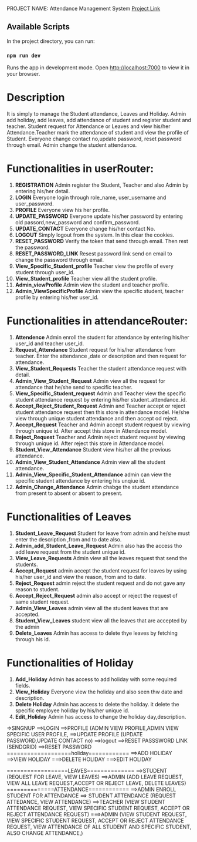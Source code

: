 PROJECT NAME: Attendance Management System
[Project Link](https://www.freeprojectz.com/uml-diagram/attendance-management-system-uml-diagram)

## Available Scripts
In the project directory, you can run:
### `npm run dev`
Runs the app in development mode.
Open [http://localhost:7000](http://localhost:7000) to view it in your browser.

# Description
It is simply to manage the Student attendance, Leaves and Holiday. Admin add holiday, add leaves, add attendance of student and register student and teacher. Student request for Attendance or Leaves and view his/her Attendance.Teacher mark the attendance of student and view the profile of Student. Everyone change contact no,update password, reset password through email. Admin change the student attendance.  

# Functionalities in userRouter:

1. **REGISTRATION**
    Admin register the Student, Teacher and also Admin by entering his/her detail.
2. **LOGIN**
    Everyone login through role_name, user_username and user_password.
3. **PROFILE**
    Everyone view his her profile.
4. **UPDATE_PASSWORD**
    Everyone update his/her password by entering old passord,new_password and confirm_password.
5. **UPDATE_CONTACT**
    Everyone change his/her contact No.
6. **LOGOUT**
    Simply logout from the system. In this clear the cookies.
7. **RESET_PASSWORD**
    Verify the token that send through email. Then rest the password.
8. **RESET_PASSWORD_LINK**
    Resest password link send on email to change the password through email.
9. **View_Specific_Student_profile**
    Teacher view the profile of every student through user_id.
10. **View_Student_profile**
    Teacher view all the student profile.
11. **Admin_viewProfile**
    Admin view the student and teacher profile.
12. **Admin_ViewSpecificProfile**
    Admin view the specific student, teacher profile by entering his/her user_id.

# Functionalities in attendanceRouter:

1. **Attendence**
    Admin enroll the student for attendance by entering his/her user_id and teacher user_id.
2. **Request_Attendance**
    Student request for his/her attendance from teacher. Enter the attendance ,date or description and then request for attendance.
3.  **View_Student_Requests**
    Teacher the student attendance request with detail.
4. **Admin_View_Student_Request**
    Admin view all the request for attendance that he/she send to specific teacher.
5. **View_Specific_Student_request**
    Admin and Teacher view the specific student attendance request by entering his/her student_attendance_id.
6. **Accept_Reject_Student_Request**
    Admin and Teacher accept or reject student attendance request then this store in attendance model. He/she view through unique student attendance and then accept od reject.
7. **Accept_Request**
    Teacher and Admin accept student request by viewing through unique id. After accept this store in Attendance model.
8. **Reject_Request**
    Teacher and Admin reject student request by viewing through unique id. After reject this store in Attendance model.
9. **Student_View_Attendance**
    Student view his/her all the previous attendance.
10. **Admin_View_Student_Attendance**
    Admin view all the student attendance.
11. **Admin_View_Specific_Student_Attendance**
    admin can view the specific student attendance by entering his unqiue id.
12. **Admin_Change_Attendance**
    Admin chabge the student attendance from present to absent or absent to present.

# Functionalities of Leaves

1. **Student_Leave_Request**
    Student for leave from admin and he/she must enter the description ,from and to date also.
2. **Admin_add_Student_Leave_Request**
    Admin also has the access tho add leave request from the student unique id.
3. **View_Leave_Requests**
    Admin view all the leaves request that send the students.
4. **Accept_Request**
    admin accept the student request for leaves by using his/her user_id and view the reason, from and to date.
5. **Reject_Request**
    admin reject the student request and do not gave any reason to student.
6. **Accept_Reject_Request**
    admin also accept or reject the request of same student request.
7. **Admin_View_Leaves**
    admin view all the student leaves that are accepted.
8. **Student_View_Leaves**
    student view all the leaves that are accepted by the admin
9. **Delete_Leaves**
    Admin has access to delete thye leaves by fetching through his id.

# Functionalities of Holiday

1. **Add_Holiday**
    Admin has access to add holiday with some required fields.
2. **View_Holiday**
    Everyone view the holiday and also seen thw date and description.
3. **Delete Holiday**
    Admin has access to delete the holiday. it delete the specific employee holiday by his/her unique id.
4. **Edit_Holiday**
    Admin has access to change the holiday day,description.





=>SINGNUP
==>LOGIN
==>PROFILE (ADMIN VIEW PROFILE,ADMIN VIEW SPECIFIC USER PROFILE,
==>UPDATE PROFILE (UPDATE PASSWORD,UPDATE CONTACT no)
==>logout
==>RESET PASSSWORD LINK (SENDGRID)
==>RESET PASSWORD
===================holiday============
==>ADD HOLIDAY
==>VIEW HOLIDAY
===>DELETE HOLIDAY
===>EDIT HOLIDAY

==================LEAVES==============
==>STUDENT (REQUEST FOR LEAVE, VIEW LEAVES)
==>ADMIN  (ADD LEAVE REQUEST, VIEW ALL LEAVE REQUEST,ACCEPT OR REJECT LEAVE, DELETE LEAVES)
==============ATTENDANCE============
==>ADMIN ENROLL STUDENT FOR ATTENDANCE
==> STUDENT ATTENDANCE (REQUEST ATTEDANCE, VIEW ATTENDANCE)
==>TEACHER (VIEW STUDENT ATTENDANCE REQUEST, VIEW SPECIFIC STUDENT REQUEST, ACCEPT OR REJECT ATTENDANCE REQUEST)
===>ADMIN (VIEW STUDENT REQUEST, VIEW SPECIFIC STUDENT REQUEST, ACCEPT OR REJECT ATTENDANCE REQUEST, VIEW ATTENDANCE OF ALL STUDENT AND SPECIFIC STUDENT, ALSO CHANGE ATTENDANCE,)
